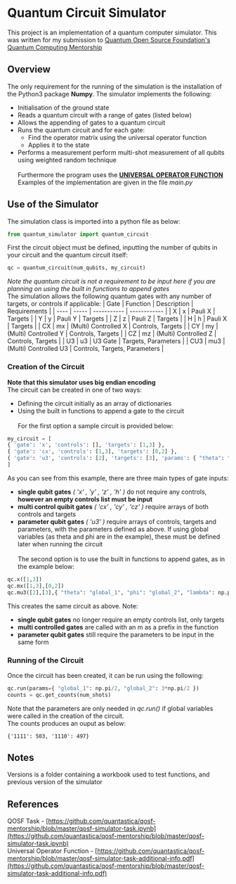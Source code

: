 # Quantum Circuit Simulator
This project is an implementation of a quantum computer simulator. 
This was written for my submission to [Quantum Open Source Foundation's Quantum Computing Mentorship](https://github.com/quantastica/qosf-mentorship/blob/master/qosf-simulator-task.ipynb)

## Overview
The only requirement for the running of the simulation is the installation of the Python3 package __Numpy__.
The simulator implements the following:
- Initialisation of the ground state
- Reads a quantum circuit with a range of gates (listed below)
- Allows the appending of gates to a quantum circuit
- Runs the quantum circuit and for each gate: 
    * Find the operator matrix using the universal operator function
    * Applies it to the state
- Performs a measurement perform multi-shot measurement of all qubits using weighted random technique <br/><br/>
Furthermore the program uses the [__UNIVERSAL OPERATOR FUNCTION__](https://github.com/quantastica/qosf-mentorship/blob/master/qosf-simulator-task-additional-info.pdf)
Examples of the implementation are given in the file _main.py_ <br/>

## Use of the Simulator
The simulation class is imported into a python file as below:
```python
from quantum_simulator import quantum_circuit
```
First the circuit object must be defined, inputting the number of qubits in your circuit and the quantum circuit itself:
```python
qc = quantum_circuit(num_qubits, my_circuit)
```
_Note the quantum circuit is not a requirement to be input here if you are planning on using the built in functions to append gates_ <br/>
The simulation allows the following quantum gates with any number of targets, or controls if applicable:
| Gate | Function | Description | Requirements |
| ---- | ----- | ----------- | ------------ |
| X    | x   | Pauli X     | Targets      |
| Y    | y   | Pauli Y     | Targets      |
| Z    | z   | Pauli Z     | Targets      |
| H    | h   | Pauli X     | Targets      |
| CX   | mx  | (Multi) Controlled X | Controls, Targets |
| CY   | my  | (Multi) Controlled Y | Controls, Targets |
| CZ   | mz  | (Multi) Controlled Z | Controls, Targets |
| U3    | u3   | U3 Gate     | Targets, Parameters      |
| CU3   | mu3  | (Multi) Controlled U3 | Controls, Targets, Parameters |

### Creation of the Circuit
__Note that this simulator uses big endian encoding__ <br/>
The circuit can be created in one of two ways:
- Defining the circuit initially as an array of dictionaries
- Using the built in functions to append a gate to the circuit <br/><br/>
For the first option a sample circuit is provided below:
```python
my_circuit = [
{ 'gate': 'x', 'controls': [], 'targets': [1,3] },
{ 'gate': 'cx', 'controls': [1,3], 'targets': [0,2] },
{ 'gate': 'u3', 'controls': [2], 'targets': [3], 'params': { "theta": "global_1", "phi": "global_2", "lambda": np.pi/2 } }
]
```
As you can see from this example, there are three main types of gate inputs:
- __single qubit gates__ _( 'x' , 'y' , 'z' , 'h' )_ do not require any controls, __however an empty controls list must be input__
- __multi control quibit gates__ _( 'cx' , 'cy' , 'cz' )_ require arrays of both controls and targets
- __parameter qubit gates__ _( 'u3' )_ require arrays of controls, targets and parameters, with the parameters defined as above. If using global variables (as theta and phi are in the example), these must be defined later when running the circuit <br/><br/>
The second option is to use the built in functions to append gates, as in the example below:
```python
qc.x([1,3])
qc.mx([1,3],[0,2])
qc.mu3([2],[3],{ "theta": "global_1", "phi": "global_2", "lambda": np.pi/2 })
```
This creates the same circuit as above. Note:
- __single qubit gates__ no longer require an empty controls list, only targets
- __multi controlled gates__ are called with an m as a prefix in the function
- __parameter qubit gates__ still require the parameters to be input in the same form

### Running of the Circuit
Once the circuit has been created, it can be run using the following:
```python
qc.run(params={ "global_1": np.pi/2, "global_2": 3*np.pi/2 })
counts = qc.get_counts(num_shots)
```
Note that the parameters are only needed in _qc.run()_ if global variables were called in the creation of the circuit. <br/>
The counts produces an ouput as below:
```
{'1111': 503, '1110': 497}
```

## Notes
Versions is a folder containing a workbook used to test functions, and previous version of the simulator

## References
QOSF Task - [https://github.com/quantastica/qosf-mentorship/blob/master/qosf-simulator-task.ipynb](https://github.com/quantastica/qosf-mentorship/blob/master/qosf-simulator-task.ipynb) <br/>
Universal Operator Function - [https://github.com/quantastica/qosf-mentorship/blob/master/qosf-simulator-task-additional-info.pdf](https://github.com/quantastica/qosf-mentorship/blob/master/qosf-simulator-task-additional-info.pdf)